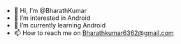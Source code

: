 - 👋 Hi, I’m @BharathKumar
- 👀 I’m interested in Android
- 🌱 I’m currently learning Android
- 📫 How to reach me on Bharathkumar6362@gmail.com

<!---
BharathKumar-99/BharathKumar-99 is a ✨ special ✨ repository because its `README.md` (this file) appears on your GitHub profile.
You can click the Preview link to take a look at your changes.
--->
